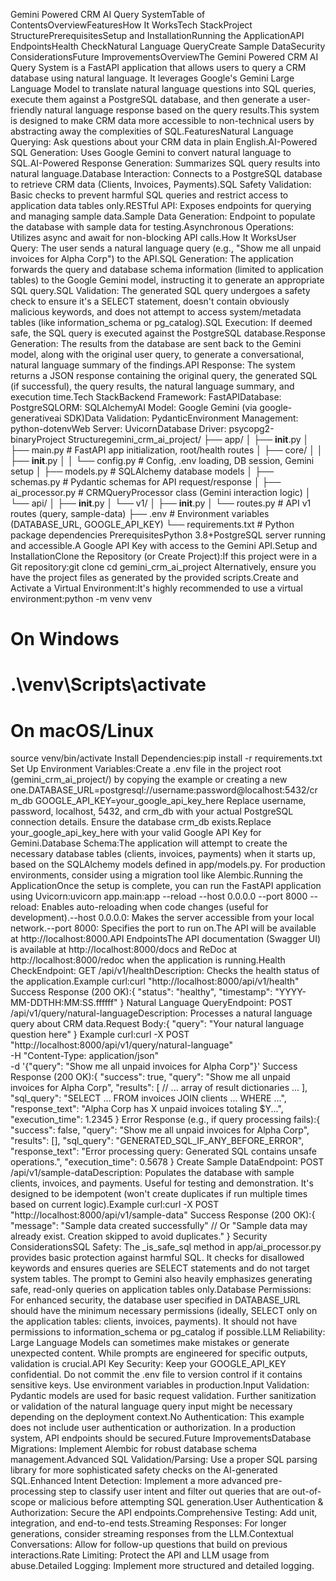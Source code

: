 Gemini Powered CRM AI Query SystemTable of ContentsOverviewFeaturesHow It WorksTech StackProject StructurePrerequisitesSetup and InstallationRunning the ApplicationAPI EndpointsHealth CheckNatural Language QueryCreate Sample DataSecurity ConsiderationsFuture ImprovementsOverviewThe Gemini Powered CRM AI Query System is a FastAPI application that allows users to query a CRM database using natural language. It leverages Google's Gemini Large Language Model to translate natural language questions into SQL queries, execute them against a PostgreSQL database, and then generate a user-friendly natural language response based on the query results.This system is designed to make CRM data more accessible to non-technical users by abstracting away the complexities of SQL.FeaturesNatural Language Querying: Ask questions about your CRM data in plain English.AI-Powered SQL Generation: Uses Google Gemini to convert natural language to SQL.AI-Powered Response Generation: Summarizes SQL query results into natural language.Database Interaction: Connects to a PostgreSQL database to retrieve CRM data (Clients, Invoices, Payments).SQL Safety Validation: Basic checks to prevent harmful SQL queries and restrict access to application data tables only.RESTful API: Exposes endpoints for querying and managing sample data.Sample Data Generation: Endpoint to populate the database with sample data for testing.Asynchronous Operations: Utilizes async and await for non-blocking API calls.How It WorksUser Query: The user sends a natural language query (e.g., "Show me all unpaid invoices for Alpha Corp") to the API.SQL Generation: The application forwards the query and database schema information (limited to application tables) to the Google Gemini model, instructing it to generate an appropriate SQL query.SQL Validation: The generated SQL query undergoes a safety check to ensure it's a SELECT statement, doesn't contain obviously malicious keywords, and does not attempt to access system/metadata tables (like information_schema or pg_catalog).SQL Execution: If deemed safe, the SQL query is executed against the PostgreSQL database.Response Generation: The results from the database are sent back to the Gemini model, along with the original user query, to generate a conversational, natural language summary of the findings.API Response: The system returns a JSON response containing the original query, the generated SQL (if successful), the query results, the natural language summary, and execution time.Tech StackBackend Framework: FastAPIDatabase: PostgreSQLORM: SQLAlchemyAI Model: Google Gemini (via google-generativeai SDK)Data Validation: PydanticEnvironment Management: python-dotenvWeb Server: UvicornDatabase Driver: psycopg2-binaryProject Structuregemini_crm_ai_project/
├── app/
│   ├── __init__.py
│   ├── main.py             # FastAPI app initialization, root/health routes
│   ├── core/
│   │   ├── __init__.py
│   │   └── config.py       # Config, .env loading, DB session, Gemini setup
│   ├── models.py           # SQLAlchemy database models
│   ├── schemas.py          # Pydantic schemas for API request/response
│   ├── ai_processor.py     # CRMQueryProcessor class (Gemini interaction logic)
│   └── api/
│       ├── __init__.py
│       └── v1/
│           ├── __init__.py
│           └── routes.py    # API v1 routes (query, sample-data)
├── .env                    # Environment variables (DATABASE_URL, GOOGLE_API_KEY)
└── requirements.txt        # Python package dependencies
PrerequisitesPython 3.8+PostgreSQL server running and accessible.A Google API Key with access to the Gemini API.Setup and InstallationClone the Repository (or Create Project):If this project were in a Git repository:git clone <repository-url>
cd gemini_crm_ai_project
Alternatively, ensure you have the project files as generated by the provided scripts.Create and Activate a Virtual Environment:It's highly recommended to use a virtual environment:python -m venv venv
# On Windows
# .\venv\Scripts\activate
# On macOS/Linux
source venv/bin/activate
Install Dependencies:pip install -r requirements.txt
Set Up Environment Variables:Create a .env file in the project root (gemini_crm_ai_project/) by copying the example or creating a new one.DATABASE_URL=postgresql://username:password@localhost:5432/crm_db
GOOGLE_API_KEY=your_google_api_key_here
Replace username, password, localhost, 5432, and crm_db with your actual PostgreSQL connection details. Ensure the database crm_db exists.Replace your_google_api_key_here with your valid Google API Key for Gemini.Database Schema:The application will attempt to create the necessary database tables (clients, invoices, payments) when it starts up, based on the SQLAlchemy models defined in app/models.py. For production environments, consider using a migration tool like Alembic.Running the ApplicationOnce the setup is complete, you can run the FastAPI application using Uvicorn:uvicorn app.main:app --reload --host 0.0.0.0 --port 8000
--reload: Enables auto-reloading when code changes (useful for development).--host 0.0.0.0: Makes the server accessible from your local network.--port 8000: Specifies the port to run on.The API will be available at http://localhost:8000.API EndpointsThe API documentation (Swagger UI) is available at http://localhost:8000/docs and ReDoc at http://localhost:8000/redoc when the application is running.Health CheckEndpoint: GET /api/v1/healthDescription: Checks the health status of the application.Example curl:curl "http://localhost:8000/api/v1/health"
Success Response (200 OK):{
    "status": "healthy",
    "timestamp": "YYYY-MM-DDTHH:MM:SS.ffffff"
}
Natural Language QueryEndpoint: POST /api/v1/query/natural-languageDescription: Processes a natural language query about CRM data.Request Body:{
    "query": "Your natural language question here"
}
Example curl:curl -X POST "http://localhost:8000/api/v1/query/natural-language" \
     -H "Content-Type: application/json" \
     -d '{"query": "Show me all unpaid invoices for Alpha Corp"}'
Success Response (200 OK):{
    "success": true,
    "query": "Show me all unpaid invoices for Alpha Corp",
    "results": [
        // ... array of result dictionaries ...
    ],
    "sql_query": "SELECT ... FROM invoices JOIN clients ... WHERE ...",
    "response_text": "Alpha Corp has X unpaid invoices totaling $Y...",
    "execution_time": 1.2345
}
Error Response (e.g., if query processing fails):{
    "success": false,
    "query": "Show me all unpaid invoices for Alpha Corp",
    "results": [],
    "sql_query": "GENERATED_SQL_IF_ANY_BEFORE_ERROR",
    "response_text": "Error processing query: Generated SQL contains unsafe operations.",
    "execution_time": 0.5678
}
Create Sample DataEndpoint: POST /api/v1/sample-dataDescription: Populates the database with sample clients, invoices, and payments. Useful for testing and demonstration. It's designed to be idempotent (won't create duplicates if run multiple times based on current logic).Example curl:curl -X POST "http://localhost:8000/api/v1/sample-data"
Success Response (200 OK):{
    "message": "Sample data created successfully"
    // Or "Sample data may already exist. Creation skipped to avoid duplicates."
}
Security ConsiderationsSQL Safety: The _is_safe_sql method in app/ai_processor.py provides basic protection against harmful SQL. It checks for disallowed keywords and ensures queries are SELECT statements and do not target system tables. The prompt to Gemini also heavily emphasizes generating safe, read-only queries on application tables only.Database Permissions: For enhanced security, the database user specified in DATABASE_URL should have the minimum necessary permissions (ideally, SELECT only on the application tables: clients, invoices, payments). It should not have permissions to information_schema or pg_catalog if possible.LLM Reliability: Large Language Models can sometimes make mistakes or generate unexpected content. While prompts are engineered for specific outputs, validation is crucial.API Key Security: Keep your GOOGLE_API_KEY confidential. Do not commit the .env file to version control if it contains sensitive keys. Use environment variables in production.Input Validation: Pydantic models are used for basic request validation. Further sanitization or validation of the natural language query input might be necessary depending on the deployment context.No Authentication: This example does not include user authentication or authorization. In a production system, API endpoints should be secured.Future ImprovementsDatabase Migrations: Implement Alembic for robust database schema management.Advanced SQL Validation/Parsing: Use a proper SQL parsing library for more sophisticated safety checks on the AI-generated SQL.Enhanced Intent Detection: Implement a more advanced pre-processing step to classify user intent and filter out queries that are out-of-scope or malicious before attempting SQL generation.User Authentication & Authorization: Secure the API endpoints.Comprehensive Testing: Add unit, integration, and end-to-end tests.Streaming Responses: For longer generations, consider streaming responses from the LLM.Contextual Conversations: Allow for follow-up questions that build on previous interactions.Rate Limiting: Protect the API and LLM usage from abuse.Detailed Logging: Implement more structured and detailed logging.